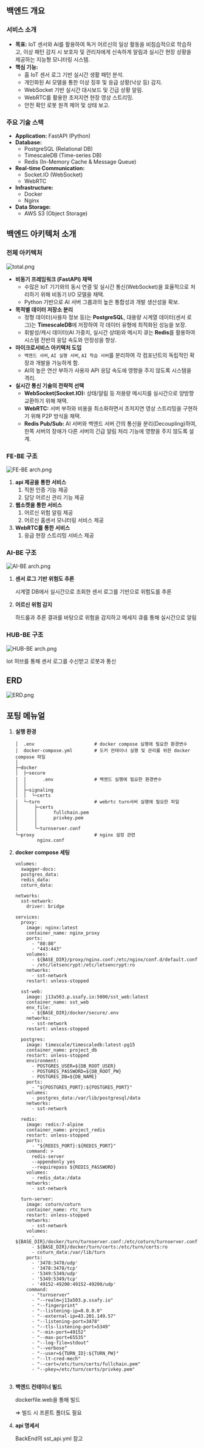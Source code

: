 ## **백엔드 개요**

### **서비스 소개**

- **목표:** IoT 센서와 AI를 활용하여 독거 어르신의 일상 활동을 비침습적으로 학습하고, 이상 패턴 감지 시 보호자 및 관리자에게 신속하게 알림과 실시간 현장 상황을 제공하는 지능형 모니터링 시스템.
- **핵심 기능:**
    - 홈 IoT 센서 로그 기반 실시간 생활 패턴 분석.
    - 개인화된 AI 모델을 통한 이상 징후 및 응급 상황(낙상 등) 감지.
    - WebSocket 기반 실시간 대시보드 및 긴급 상황 알림.
    - WebRTC를 활용한 초저지연 현장 영상 스트리밍.
    - 안전 확인 로봇 원격 제어 및 상태 보고.

### **주요 기술 스택**

- **Application:** FastAPI (Python)
- **Database:**
    - PostgreSQL (Relational DB)
    - TimescaleDB (Time-series DB)
    - Redis (In-Memory Cache & Message Queue)
- **Real-time Communication:**
    - Socket.IO (WebSocket)
    - WebRTC
- **Infrastructure:**
    - Docker
    - Nginx
- **Data Storage:**
    - AWS S3 (Object Storage)

## 백엔드 아키텍처 소개

### 전체 아키텍처

![total.png](img/total.png)

- **비동기 프레임워크 (FastAPI) 채택**
    - 수많은 IoT 기기와의 동시 연결 및 실시간 통신(WebSocket)을 효율적으로 처리하기 위해 비동기 I/O 모델을 채택.
    - Python 기반으로 AI 서버 그룹과의 높은 통합성과 개발 생산성을 확보.
- **목적별 데이터 저장소 분리**
    - 정형 데이터(사용자 정보 등)는 **PostgreSQL**, 대용량 시계열 데이터(센서 로그)는 **TimescaleDB**에 저장하여 각 데이터 유형에 최적화된 성능을 보장.
    - 휘발성/캐시 데이터(AI 가중치, 실시간 상태)와 메시지 큐는 **Redis**를 활용하여 시스템 전반의 응답 속도와 안정성을 향상.
- **마이크로서비스 아키텍처 도입**
    - `백엔드 서버`, `AI 실행 서버`, `AI 학습 서버`를 분리하여 각 컴포넌트의 독립적인 확장과 개발을 가능하게 함.
    - AI의 높은 연산 부하가 사용자 API 응답 속도에 영향을 주지 않도록 시스템을 격리.
- **실시간 통신 기술의 전략적 선택**
    - **WebSocket(Socket.IO):** 상태/알림 등 저용량 메시지를 실시간으로 양방향 교환하기 위해 채택.
    - **WebRTC:** 서버 부하와 비용을 최소화하면서 초저지연 영상 스트리밍을 구현하기 위해 P2P 방식을 채택.
    - **Redis Pub/Sub:** AI 서버와 백엔드 서버 간의 통신을 분리(Decoupling)하여, 한쪽 서버의 장애가 다른 서버의 긴급 알림 처리 기능에 영향을 주지 않도록 설계.

### FE-BE 구조

![FE-BE arch.png](img/FE-BE_arch.png)

1. **api 제공을 통한 서비스**
    1. 직원 인증 기능 제공
    2. 담당 어르신 관리 기능 제공
2. **웹소켓을 통한 서비스**
    1. 어르신 위험 알림 제공
    2. 어르신 홈센서 모니터링 서비스 제공
3. **WebRTC를 통한 서비스**
    1. 응급 현장 스트리밍 서비스 제공

### AI-BE 구조

![AI-BE arch.png](img/AI-BE_arch.png)

1. **센서 로그 기반 위험도 추론**
    
    시계열 DB에서 실시간으로 조회한 센서 로그를 기반으로 위험도를 추론
    
2. **어르신 위험 감지**
    
    하드룰과 추론 결과를 바탕으로 위험을 감지하고 메세지 큐를 통해 실시간으로 알림
    

### HUB-BE 구조

![HUB-BE arch.png](img/HUB-BE_arch.png)

Iot 허브를 통해 센서 로그를 수신받고 로봇과 통신

## ERD

![ERD.png](img/ERD.png)

## 포팅 메뉴얼

1. **실행 환경**
    
    ```
    │  .env                      # docker compose 실행에 필요한 환경변수
    │  docker-compose.yml        # 도커 컨테이너 실행 및 관리를 위한 docker compose 파일
    │
    ├─docker                 
    │  ├─secure
    │  │      .env               # 백엔드 실행에 필요한 환경변수
    │  │
    │  ├─signaling
    │  │  └─certs
    │  └─turn                    # webrtc turn서버 실행에 필요한 파일
    │      ├─certs
    │      │      fullchain.pem
    │      │      privkey.pem
    │      │
    │      └─turnserver.conf
    └─proxy                      # nginx 설정 관련
            nginx.conf    
    ```
    
2. **docker compose 세팅**
    
    ```
    volumes:
      swagger-docs:
      postgres_data:
      redis_data:
      coturn_data:
    
    networks:
      sst-network:
        driver: bridge
    
    services:
      proxy:
        image: nginx:latest
        container_name: nginx_proxy
        ports:
          - "80:80"
          - "443:443"
        volumes:
          - ${BASE_DIR}/proxy/nginx.conf:/etc/nginx/conf.d/default.conf
          - /etc/letsencrypt:/etc/letsencrypt:ro
        networks:
          - sst-network
        restart: unless-stopped
    
      sst-web:
        image: j13a503.p.ssafy.io:5000/sst_web:latest
        container_name: sst_web
        env_file:
          - ${BASE_DIR}/docker/secure/.env
        networks:
          - sst-network
        restart: unless-stopped
    
      postgres:
        image: timescale/timescaledb:latest-pg15
        container_name: project_db
        restart: unless-stopped
        environment:
          - POSTGRES_USER=${DB_ROOT_USER}
          - POSTGRES_PASSWORD=${DB_ROOT_PW}
          - POSTGRES_DB=${DB_NAME}
        ports:
          - "${POSTGRES_PORT}:${POSTGRES_PORT}"
        volumes:
          - postgres_data:/var/lib/postgresql/data
        networks:
          - sst-network
    
      redis:
        image: redis:7-alpine
        container_name: project_redis
        restart: unless-stopped
        ports:
          - "${REDIS_PORT}:${REDIS_PORT}"
        command: >
          redis-server 
          --appendonly yes 
          --requirepass ${REDIS_PASSWORD}
        volumes:
          - redis_data:/data
        networks:
          - sst-network
    
      turn-server:
        image: coturn/coturn
        container_name: rtc_turn
        restart: unless-stopped
        networks:
          - sst-network
        volumes:
          - ${BASE_DIR}/docker/turn/turnserver.conf:/etc/coturn/turnserver.conf:ro
          - ${BASE_DIR}/docker/turn/certs:/etc/turn/certs:ro
          - coturn_data:/var/lib/turn
        ports:
          - '3478:3478/udp'
          - '3478:3478/tcp'
          - '5349:5349/udp'
          - '5349:5349/tcp'
          - '49152-49200:49152-49200/udp'
        command:
          - "turnserver"
          - "--realm=j13a503.p.ssafy.io"
          - "--fingerprint"
          - "--listening-ip=0.0.0.0"
          - "--external-ip=43.201.149.57"
          - "--listening-port=3478"
          - "--tls-listening-port=5349"
          - "--min-port=49152"
          - "--max-port=65535"
          - "--log-file=stdout"
          - "--verbose"
          - "--user=${TURN_ID}:${TURN_PW}"
          - "--lt-cred-mech"
          - "--cert=/etc/turn/certs/fullchain.pem"
          - "--pkey=/etc/turn/certs/privkey.pem"
          
    ```
    
3. **백엔드 컨테이너 빌드**
    
    dockerfile.web을 통해 빌드
    
    ⇒ 빌드 시 프론트 폴더도 필요
    
4. **api 명세서**
    
    BackEnd의 sst_api.yml 참고
